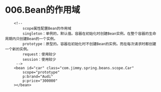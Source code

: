 # 006.Bean的作用域

		<!-- 
			scope属性配置Bean的作用域
			singleton：单例的，默认值。容器在初始化时创建Bean实例。在整个容器的生命周期内只创建Bean的一个实例。
			prototype：原型的。容器在初始化时不创建Bean的实例。而在每次请求时都创建一个新的实例。
			request：使用较少
			session：使用较少
		 -->
		<bean id="car" class="com.jimmy.spring.beans.scope.Car"
			scope="prototype"
			p:brand="Audi"
			p:price="300000"
		></bean>